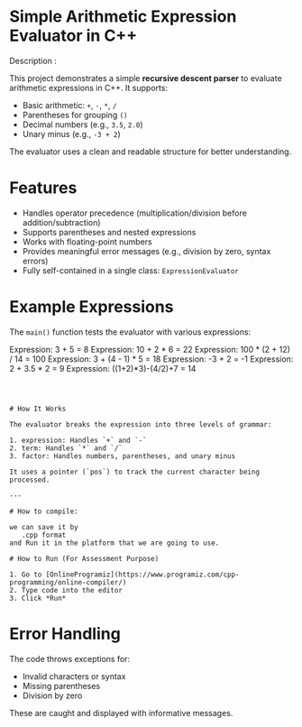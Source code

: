 
# Simple Arithmetic Expression Evaluator in C++

Description :

This project demonstrates a simple **recursive descent parser** to evaluate arithmetic expressions in C++. It supports:

- Basic arithmetic: `+`, `-`, `*`, `/`
- Parentheses for grouping `()`
- Decimal numbers (e.g., `3.5`, `2.0`)
- Unary minus (e.g., `-3 + 2`)

The evaluator uses a clean and readable structure for better understanding.



# Features

-  Handles operator precedence (multiplication/division before addition/subtraction)
-  Supports parentheses and nested expressions
-  Works with floating-point numbers
-  Provides meaningful error messages (e.g., division by zero, syntax errors)
- Fully self-contained in a single class: `ExpressionEvaluator`



# Example Expressions

The `main()` function tests the evaluator with various expressions:


Expression: 3 + 5              = 8
Expression: 10 + 2 * 6         = 22
Expression: 100 * (2 + 12) / 14 = 100
Expression: 3 + (4 - 1) * 5     = 18
Expression: -3 + 2             = -1
Expression: 2 + 3.5 * 2        = 9
Expression: ((1+2)*3)-(4/2)+7  = 14
```



# How It Works

The evaluator breaks the expression into three levels of grammar:

1. expression: Handles `+` and `-`
2. term: Handles `*` and `/`
3. factor: Handles numbers, parentheses, and unary minus

It uses a pointer (`pos`) to track the current character being processed.

---

# How to compile:

we can save it by 
   .cpp format
and Run it in the platform that we are going to use.

# How to Run (For Assessment Purpose)
 
1. Go to [OnlineProgramiz](https://www.programiz.com/cpp-programming/online-compiler/)
2. Type code into the editor
3. Click *Run*

```



#  Error Handling

The code throws exceptions for:

- Invalid characters or syntax
- Missing parentheses
- Division by zero

These are caught and displayed with informative messages.
